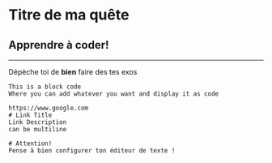 # Titre de ma quête
## Apprendre à coder!
---
Dépèche toi de **bien** faire des tes exos


```
This is a block code
Where you can add whatever you want and display it as code
```

```ressource
https://www.google.com
# Link Title
Link Description
can be multiline
```

```alert-warning
# Attention!
Pense à bien configurer ton éditeur de texte !
```
